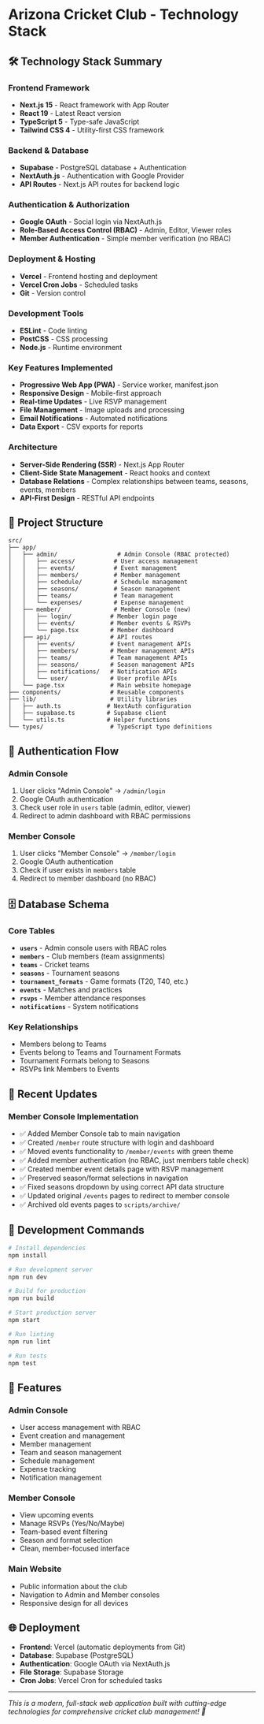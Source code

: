 # Arizona Cricket Club - Technology Stack

## 🛠️ **Technology Stack Summary**

### **Frontend Framework**
- **Next.js 15** - React framework with App Router
- **React 19** - Latest React version
- **TypeScript 5** - Type-safe JavaScript
- **Tailwind CSS 4** - Utility-first CSS framework

### **Backend & Database**
- **Supabase** - PostgreSQL database + Authentication
- **NextAuth.js** - Authentication with Google Provider
- **API Routes** - Next.js API routes for backend logic

### **Authentication & Authorization**
- **Google OAuth** - Social login via NextAuth.js
- **Role-Based Access Control (RBAC)** - Admin, Editor, Viewer roles
- **Member Authentication** - Simple member verification (no RBAC)

### **Deployment & Hosting**
- **Vercel** - Frontend hosting and deployment
- **Vercel Cron Jobs** - Scheduled tasks
- **Git** - Version control

### **Development Tools**
- **ESLint** - Code linting
- **PostCSS** - CSS processing
- **Node.js** - Runtime environment

### **Key Features Implemented**
- **Progressive Web App (PWA)** - Service worker, manifest.json
- **Responsive Design** - Mobile-first approach
- **Real-time Updates** - Live RSVP management
- **File Management** - Image uploads and processing
- **Email Notifications** - Automated notifications
- **Data Export** - CSV exports for reports

### **Architecture**
- **Server-Side Rendering (SSR)** - Next.js App Router
- **Client-Side State Management** - React hooks and context
- **Database Relations** - Complex relationships between teams, seasons, events, members
- **API-First Design** - RESTful API endpoints

## 📁 **Project Structure**

```
src/
├── app/
│   ├── admin/                 # Admin Console (RBAC protected)
│   │   ├── access/           # User access management
│   │   ├── events/           # Event management
│   │   ├── members/          # Member management
│   │   ├── schedule/         # Schedule management
│   │   ├── seasons/          # Season management
│   │   ├── teams/            # Team management
│   │   └── expenses/         # Expense management
│   ├── member/               # Member Console (new)
│   │   ├── login/           # Member login page
│   │   ├── events/          # Member events & RSVPs
│   │   └── page.tsx         # Member dashboard
│   ├── api/                 # API routes
│   │   ├── events/          # Event management APIs
│   │   ├── members/         # Member management APIs
│   │   ├── teams/           # Team management APIs
│   │   ├── seasons/         # Season management APIs
│   │   ├── notifications/   # Notification APIs
│   │   └── user/            # User profile APIs
│   └── page.tsx             # Main website homepage
├── components/              # Reusable components
├── lib/                     # Utility libraries
│   ├── auth.ts             # NextAuth configuration
│   ├── supabase.ts         # Supabase client
│   └── utils.ts            # Helper functions
└── types/                   # TypeScript type definitions
```

## 🔐 **Authentication Flow**

### **Admin Console**
1. User clicks "Admin Console" → `/admin/login`
2. Google OAuth authentication
3. Check user role in `users` table (admin, editor, viewer)
4. Redirect to admin dashboard with RBAC permissions

### **Member Console**
1. User clicks "Member Console" → `/member/login`
2. Google OAuth authentication
3. Check if user exists in `members` table
4. Redirect to member dashboard (no RBAC)

## 🗄️ **Database Schema**

### **Core Tables**
- **`users`** - Admin console users with RBAC roles
- **`members`** - Club members (team assignments)
- **`teams`** - Cricket teams
- **`seasons`** - Tournament seasons
- **`tournament_formats`** - Game formats (T20, T40, etc.)
- **`events`** - Matches and practices
- **`rsvps`** - Member attendance responses
- **`notifications`** - System notifications

### **Key Relationships**
- Members belong to Teams
- Events belong to Teams and Tournament Formats
- Tournament Formats belong to Seasons
- RSVPs link Members to Events

## 🚀 **Recent Updates**

### **Member Console Implementation**
- ✅ Added Member Console tab to main navigation
- ✅ Created `/member` route structure with login and dashboard
- ✅ Moved events functionality to `/member/events` with green theme
- ✅ Added member authentication (no RBAC, just members table check)
- ✅ Created member event details page with RSVP management
- ✅ Preserved season/format selections in navigation
- ✅ Fixed seasons dropdown by using correct API data structure
- ✅ Updated original `/events` pages to redirect to member console
- ✅ Archived old events pages to `scripts/archive/`

## 🔧 **Development Commands**

```bash
# Install dependencies
npm install

# Run development server
npm run dev

# Build for production
npm run build

# Start production server
npm start

# Run linting
npm run lint

# Run tests
npm test
```

## 📱 **Features**

### **Admin Console**
- User access management with RBAC
- Event creation and management
- Member management
- Team and season management
- Schedule management
- Expense tracking
- Notification management

### **Member Console**
- View upcoming events
- Manage RSVPs (Yes/No/Maybe)
- Team-based event filtering
- Season and format selection
- Clean, member-focused interface

### **Main Website**
- Public information about the club
- Navigation to Admin and Member consoles
- Responsive design for all devices

## 🌐 **Deployment**

- **Frontend**: Vercel (automatic deployments from Git)
- **Database**: Supabase (PostgreSQL)
- **Authentication**: Google OAuth via NextAuth.js
- **File Storage**: Supabase Storage
- **Cron Jobs**: Vercel Cron for scheduled tasks

---

*This is a modern, full-stack web application built with cutting-edge technologies for comprehensive cricket club management! 🏏*
